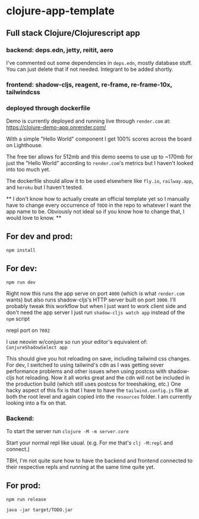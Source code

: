 # clojure-app-template

## Full stack Clojure/Clojurescript app

### backend: deps.edn, jetty, reitit, aero

I've commented out some dependencies in `deps.edn`, mostly database stuff. You can just delete that if not needed. Integrant to be added shortly.

### frontend: shadow-cljs, reagent, re-frame, re-frame-10x, tailwindcss

### deployed through dockerfile

Demo is currently deployed and running live through `render.com` at: https://clojure-demo-app.onrender.com/

With a simple "Hello World" component I get 100% scores across the board on Lighthouse.

The free tier allows for 512mb and this demo seems to use up to ~170mb for just the "Hello World" according to `render.com`'s metrics but I haven't looked into too much yet.

The dockerfile should allow it to be used elsewhere like `fly.io`, `railway.app`, and `heroku` but I haven't tested.

** I don't know how to actually create an official template yet so I manually have to change every occurrence of `TODO` in the repo
to whatever I want the app name to be. Obviously not ideal so if you know how to change that, I would love to know. **

## For dev and prod:

`npm install`

## For dev:

`npm run dev`

Right now this runs the app serve on port `4000` (which is what `render.com` wants) but also
runs shadow-cljs's HTTP server built on port `3000`. I'll probably tweak this workflow but
when I just want to work client side and don't need the app server I just run
`shadow-cljs watch app` instead of the `npm` script

nrepl port on `7002`

I use neovim w/conjure so run your editor's equivalent of: `ConjureShadowSelect app`

This should give you hot reloading on save, including tailwind css changes.
For dev, I switched to using tailwind's cdn as I was getting sever performance problems
and other issues when using postcss with shadow-cljs hot reloading. Now it all works
great and the cdn will not be included in the production build (which still uses postcss
for treeshaking, etc.) One hacky aspect of this fix is that I have to have the
`tailwind.config.js` file at both the root level and again copied into the `resources`
folder. I am currently looking into a fix on that.

### Backend:

To start the server run `clojure -M -m server.core`

Start your normal repl like usual. (e.g. For me that's `clj -M:repl` and connect.)

TBH, I'm not quite sure how to have the backend and frontend connected to their respective repls and running at the same time quite yet.

## For prod:

`npm run release`

`java -jar target/TODO.jar`

